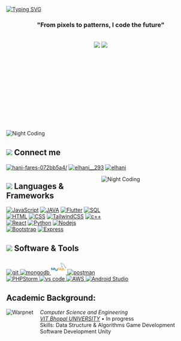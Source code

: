 [![Typing SVG](https://readme-typing-svg.herokuapp.com?color=FF3670&size=35&center=true&vCenter=true&width=1000&lines=Welcome+to+my+GitHub+profile!;My+name+is+Saurabh+Raj;I'm+Computer+Science+Engineering+Student)](https://git.io/typing-svg)

<h3 align="center">"From pixels to patterns, I code the future"</h3>
<br>
<div align="center" style="margin-bottom:200px">
 <img width=45% align="center" src="https://github-readme-stats.vercel.app/api?username=Saurabh9939&theme=radical&show_icons=true" />
 <img width=40% align="center" src="https://github-readme-stats.vercel.app/api/top-langs/?username=Saurabh9939&layout=compact&theme=radical" />
</div>
<br>

<img alt="Night Coding" src="https://media.giphy.com/media/f3iwJFOVOwuy7K6FFw/giphy.gif" width=100% height="300px" align="center"/>

## <img src="https://media.giphy.com/media/iY8CRBdQXODJSCERIr/giphy.gif" width="30px"> Connect me
<p align="left">
 <a href="https://www.linkedin.com/in/saurabh-raj-41982224b/" target="blank"><img align="center" src="https://raw.githubusercontent.com/rahuldkjain/github-profile-readme-generator/master/src/images/icons/Social/linked-in-alt.svg" alt="hani-fares-072bb5a4/" height="30" width="40" /></a>
 <a href="https://www.instagram.com/saurabh.raj__/" target="blank"><img align="center" src="https://raw.githubusercontent.com/rahuldkjain/github-profile-readme-generator/master/src/images/icons/Social/instagram.svg" alt="elhani__293" height="30" width="40" /></a>
  <a href="rajsaurabh408@gmail.com" target="blank"><img align="center" src="https://www.freepnglogos.com/uploads/email-png/email-western-libraries-12.png" alt="elhani" height="40" width="50" /></a>
  
</p>



<img alt="Night Coding" src="https://media.giphy.com/media/juua9i2c2fA0AIp2iq/giphy.gif" height="250px" width="250px" align="right"/>

## <img src="https://media.giphy.com/media/HwBlFQZFcAoUcPHZdX/giphy.gif" width="45px"> Languages & Frameworks

<a href="https://developer.mozilla.org/en-US/docs/Web/JavaScript"><img alt="JavaScript" src="https://img.shields.io/badge/JavaScript-F7DF1E.svg?logo=javascript&logoColor=black"></a>
<a href="https://www.java.com/en/"><img alt="JAVA" src="https://img.shields.io/badge/JAVA-F7DF1E.svg?logo=java&logoColor=black"></a>
<a href="https://flutter.dev/"><img alt="Flutter" src="https://img.shields.io/badge/Flutter-14354C.svg?logo=flutter&logoColor=white&color=blue"></a>
<a href="https://www.mysql.com/"><img alt="SQL" src="https://custom-icon-badges.herokuapp.com/badge/SQL-025E8C.svg?logo=database&logoColor=white"></a>
<a href="https://developer.mozilla.org/en-US/docs/Learn/Getting_started_with_the_web/HTML_basics"><img alt="HTML" src="https://img.shields.io/badge/HTML-14354C.svg?logo=html5&logoColor=black&color=orange"></a>
<a href="https://developer.mozilla.org/en-US/docs/Web/CSS"><img alt="CSS" src="https://img.shields.io/badge/CSS-14354C.svg?logo=css3&logoColor=white&color=blue"></a>
<a href="https://tailwindcss.com/"><img alt="TailwindCSS" src="https://img.shields.io/badge/TailwindCSS-14354C.svg?logo=tailwindcss&logoColor=white&color=mediumpurple"></a>
<a href="https://www.cplusplus.com/"><img alt="c++" src="https://img.shields.io/badge/C/C++-14354C.svg?logo=c&logoColor=white&color=blue"></a>
<a href="https://react.dev/"><img alt="React" src="https://img.shields.io/badge/React-14354C.svg?logo=react&logoColor=black&color=darkblue"></a>
<a href="https://www.cplusplus.com/"><img alt="Python" src="https://img.shields.io/badge/Python-14354C.svg?logo=python&logoColor=blue&color=yellow"></a>
<a href="https://nodejs.org/en/"><img alt="Nodejs" src="https://img.shields.io/badge/Nodejs-14354C.svg?logo=node.js&logoColor=black&color=darkgreen"></a>
<a href="https://getbootstrap.com/"><img alt="Bootstrap" src="https://img.shields.io/badge/Bootstrap-14354C.svg?logo=bootstrap&logoColor=white&color=mediumpurple"></a>
<a href="https://expressjs.com/"><img alt="Express" src="https://img.shields.io/badge/Express-F7DF1E.svg?logo=express&logoColor=white"></a>


## <img src="https://media.giphy.com/media/iDaCeaKrHhUI1I8e2b/giphy.gif" width="45px"> Software & Tools
   <a href="https://git-scm.com/" target="_blank" rel="noreferrer"> <img src="https://media.giphy.com/media/kH1DBkPNyZPOk0BxrM/giphy.gif" alt="git" width="40" height="40"/> </a> 
  <a href="https://www.mongodb.com/" target="_blank" rel="noreferrer"> <img src="https://media.giphy.com/media/tAjb5pyCEBhEb8jWxC/giphy.gif" alt="mongodb" width="40" height="40"/> </a> 
  <a href="https://www.mysql.com/" target="_blank" rel="noreferrer"> <img src="https://raw.githubusercontent.com/devicons/devicon/master/icons/mysql/mysql-original-wordmark.svg" alt="mysql" width="40" height="40"/> </a> 
  <a href="https://postman.com" target="_blank" rel="noreferrer"> <img src="https://www.vectorlogo.zone/logos/getpostman/getpostman-icon.svg" alt="postman" width="40" height="40"/> </a> 
  <a href="https://www.jetbrains.com/phpstorm/promo/?source=google&medium=cpc&campaign=14335686426&term=phpstorm&gclid=Cj0KCQjw37iTBhCWARIsACBt1IzM6r3okEHJXACXMEyWAskFc4hQdqaMKmD32DzV0L-Ygcs5L6UK224aAp4uEALw_wcB" target="_blank" rel="noreferrer"> <img src="https://media.giphy.com/media/TuGVzbywNqfOpw1VWi/giphy.gif" alt="PHPStorm" width="40" height="40"/> </a> 
  <a href="https://code.visualstudio.com/" target="_blank" rel="noreferrer"> <img src="https://media3.giphy.com/media/SS8CV2rQdlYNLtBCiF/200.gif?cid=6c09b9527zvqper76hq4j1icjztgomg74erbbc56qdkfzknr&ep=v1_gifs_search&rid=200.gif&ct=g" alt="vs code" width="40" height="40"/> </a>
  <a href="https://aws.amazon.com/" target="_blank" rel="noreferrer"> <img src="https://repository-images.githubusercontent.com/284436772/86362c00-cc71-11eb-8182-1f7e2746d3d2" alt="AWS" width="40" height="40"/> </a>
  <a href="https://developer.android.com/studio" target="_blank" rel="noreferrer"> <img src="https://cdn.dribbble.com/users/148585/screenshots/1914271/untitled-2v2.gif" alt="Android Studio" width="40" height="40"/> </a>
  





## Academic Background:

[<img align="left" height="90px" width="90px" alt="Warpnet" src="https://encrypted-tbn0.gstatic.com/images?q=tbn:ANd9GcTsKL2-4F4SLMD-WFwTYCX_T4VZPmtSiq2arCV6sW1fug&s"/>](https://kiit.ac.in/)
*Computer Science and Engineering* \
[*VIT Bhopal UNIVERSITY*](https://vitbhopal.ac.in/)  • In progress\
Skills: Data Structure & Algorithms Game Development Software Development Unity
